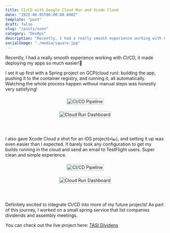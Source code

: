 ```yaml
---
title: CI/CD with Google Cloud Run and Xcode Cloud 
date: "2025-06-05T00:00:00.000Z"
template: "post"
draft: false
slug: "/posts/soon"
category: "DevOps"
description: "Recently, I had a really smooth experience working with CI/CD — it made deploying my apps so much easier! I set it up first with a Spring project on GCP(cloud run): building the app, pushing it to the container registry, and running it, all automatically. Watching the whole process happen without manual steps was honestly very satisfying!"
socialImage: "./media/square.jpg"
---
```


<meta name="twitter:image" content="https://lulwah.dev/static/61ccf272831be1f9dd520a9b5d70a45e/af3f0/vaporPic.webp"/> 
<meta name="twitter:card" content="summary">
<meta name="twitter:title" content="Bearer Auth and Basic Auth Vapor 4">
<meta name="twitter:description" content="Bearer authentication and Basic authentication are two common types of authentication mechanisms. In Vapor 4, these authentication mechanisms can be easily implemented using the built-in authentication middleware.">



Recently, I had a really smooth experience working with CI/CD, it made deploying my apps so much easier!🥳

I set it up first with a Spring project on GCP(cloud run): building the app, pushing it to the container registry, and running it, all automatically. Watching the whole process happen without manual steps was honestly very satisfying!

<div style="display: flex; flex-direction: column; gap: 20px; margin: 20px auto; max-width: 800px; align-items: center;">
  <figure style="margin: 0; text-align: center;">
    <img src="https://media.licdn.com/dms/image/v2/D4D22AQGlpAfwAmj2iw/feedshare-shrink_2048_1536/B4DZZyNYlrG4Ao-/0/1745672840113?e=1752105600&v=beta&t=08PIufyrGaiWM5qkBBABTFyL0VhjEoQrB7HPe1x3fr0" alt="CI/CD Pipeline" style="width: 100%; max-width: 600px; height: auto; object-fit: cover;">
  </figure>
  <figure style="margin: 0; text-align: center;">
    <img src="https://media.licdn.com/dms/image/v2/D4D22AQFRTjT80Of1UA/feedshare-shrink_2048_1536/B4DZZyNYlnHwAo-/0/1745672839207?e=1752105600&v=beta&t=dykzl5YONI0UpA6e8Y7FTq__II5jVDWinx_nCYyVAvs" alt="Cloud Run Dashboard" style="width: 100%; max-width: 600px; height: auto; object-fit: cover;">
  </figure>
    <br>
</div>


I also gave Xcode Cloud a shot for an iOS project(نقاء), and setting it up was even easier than I expected. It barely took any configuration to get my builds running in the cloud and send an email to TestFlight users. Super clean and simple experience. 

<div style="display: flex; flex-direction: column; gap: 20px; margin: 20px auto; max-width: 800px; align-items: center;">
  <figure style="margin: 0; text-align: center;">
    <img src="https://media.licdn.com/dms/image/v2/D4D22AQEuVqBfH8PIAQ/feedshare-shrink_800/B4DZZyNYmGG4Ag-/0/1745672838414?e=1752105600&v=beta&t=SLT4NpXhEuDF4Kc2LegamSKgUrwnjS8IKplBXJkFr2E" alt="CI/CD Pipeline" style="width: 100%; max-width: 600px; height: auto; object-fit: cover;">
  </figure>
  <figure style="margin: 0; text-align: center;">
    <img src="https://media.licdn.com/dms/image/v2/D4D22AQH2C8c9Gs0qHw/feedshare-shrink_800/B4DZZyNYluGsAs-/0/1745672839491?e=1752105600&v=beta&t=xlXHCrRc56C7YR9IZH8GMTEJDxyE8iyhXFxoYaFMWGI" alt="Cloud Run Dashboard" style="width: 100%; max-width: 600px; height: auto; object-fit: cover;">
  </figure>
    <br>
</div>

Definitely excited to integrate CI/CD into more of my future projects!
As part of this journey, I worked on a small spring service that list companies dividends and assembly meetings.

You can check out the live project here: [TASI Dividens][tasi-dividens]

[tasi-dividens]: https://github.com/LulwahAlmisfer/TASI_Dividens